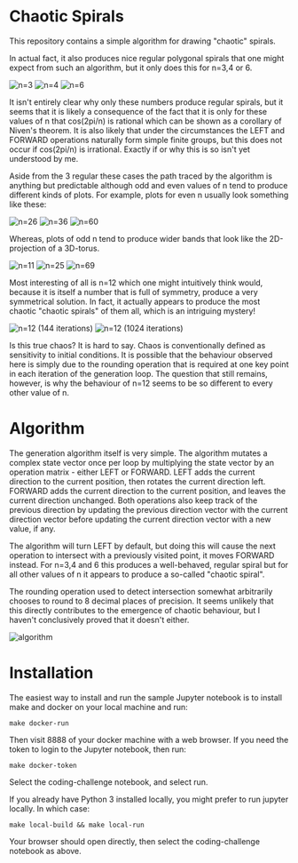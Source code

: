 # Chaotic Spirals

This repository contains a simple algorithm for drawing "chaotic" spirals. 

In actual fact, it also produces nice regular polygonal spirals that one might expect from such an algorithm, but it only does this for n=3,4 or 6.

![n=3](images/n=3.png)
![n=4](images/n=4.png)
![n=6](images/n=6.png)

It isn't entirely clear why only these numbers produce regular spirals, but it seems that it is likely a consequence of the fact that it is only for these values of n that cos(2pi/n) is rational which can be shown as a corollary of Niven's theorem. It is also likely that under the circumstances the LEFT and FORWARD operations naturally form simple finite groups, but this does not occur if cos(2pi/n) is irrational. Exactly if or why this is so isn't yet understood by me.

Aside from the 3 regular these cases the path traced by the algorithm is anything but predictable although odd and even values of n tend to produce
different kinds of plots. For example, plots for even n usually look something like these:

![n=26](images/n=26.png)
![n=36](images/n=36.png)
![n=60](images/n=60.png)

Whereas, plots of odd n tend to produce wider bands that look like the 2D-projection of a 3D-torus.

![n=11](images/n=11.png)
![n=25](images/n=25.png)
![n=69](images/n=69.png)

Most interesting of all is n=12 which one might intuitively think would, because it is itself a number that is full of symmetry, produce a very symmetrical solution. In fact, it actually appears to produce the most chaotic "chaotic spirals" of them all, which is an intriguing mystery!

![n=12 (144 iterations)](images/n=12.png)
![n=12 (1024 iterations)](images/n=12-1024.png)

Is this true chaos? It is hard to say. Chaos is conventionally defined as sensitivity to initial conditions. It is possible that the behaviour observed here is simply due to the rounding operation that is required at one key point in each iteration of the generation loop. The question that still remains, however, is why the behaviour of n=12 seems to be so different to every other value of n.

# Algorithm

The generation algorithm itself is very simple. The algorithm mutates a complex state vector once per loop by multiplying the state vector by an operation matrix - either LEFT or FORWARD. LEFT adds the current direction to the current position, then rotates the current direction left. FORWARD adds the current direction to the current position, and leaves the current direction unchanged. Both operations also keep track of the previous direction by updating the previous direction vector with the current direction vector before updating the current direction vector with a new value, if any.

The algorithm will turn LEFT by default, but doing this will cause the next operation to intersect with a previously visited point, it moves FORWARD instead. For n=3,4 and 6 this produces a well-behaved, regular spiral but for all other values of n it appears to produce a so-called "chaotic spiral". 

The rounding operation used to detect intersection somewhat arbitrarily chooses to round to 8 decimal places of precision. It seems unlikely that this directly contributes to the emergence of chaotic behaviour, but I haven't conclusively proved that it doesn't either.

![algorithm](images/algo.png)

# Installation

The easiest way to install and run the sample Jupyter notebook is to install make and docker on your local machine and run:

    make docker-run

Then visit 8888 of your docker machine with a web browser. If you need the token to login to the Jupyter notebook, then run:

    make docker-token

Select the coding-challenge notebook, and select run.

If you already have Python 3 installed locally, you might prefer to run jupyter locally. In which case:

    make local-build && make local-run

Your browser should open directly, then select the coding-challenge notebook as above.





